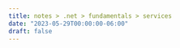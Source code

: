 ```yaml
---
title: notes > .net > fundamentals > services
date: "2023-05-29T00:00:00-06:00"
draft: false
---
```

